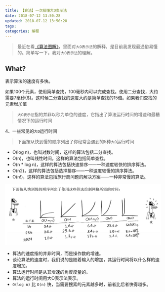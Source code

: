 ```yaml
---
title: 【算法】一次搞懂大O表示法
date: 2018-07-12 13:50:28
updated: 2018-07-12 13:50:28
tags:
categories: 编程
---
```


> 最近在看[《算法图解》](https://book.douban.com/subject/26979890/)，里面对`大O表示法`的解释，是目前我发现最通俗易懂的。简单写一下，我对`大O表示法`的理解。

## What?
表示算法的速度有多快。

如果100个元素，使用简单查找，100毫秒内可以完成查找。使用二分查找，大约需要7毫秒{$}。这时候二分查找的速度大约是简单查找的15倍。如果我们查找的元素增加值

> `大O表示法`指的并非以秒为单位的速度，它指出了算法运行时间的增速和最糟情况下的运行时间

4、一些常见的`大O`运行时间 
> 下面按从快到慢的顺序列出了你经常会遇到的5种`大O`运行时间

- O(log n)，也叫对数时间，这样的算法包括二分查找。
- O(n)，也叫线性时间，这样的算法包括简单查找。
- O(n * log n)，这样的算法包括快速排序——一种速度较快的排序算法。 
- O(n2)，这样的算法包括选择排序——一种速度较慢的排序算法。
- O(n!)，这样的算法包括旅行商问题的解决方案——一种非常慢的算法。

![截取自《图解算法》](media/15294572109196.jpg)

- 算法的速度指的并非时间，而是操作数的增速。
- 谈论算法的速度时，我们说的是随着输入的增加，其运行时间将以什么样的速度增加。
- 算法运行时间是从其增速的角度度量的。 
- 算法的运行时间用大O表示法表示。
- `O(log n)` 比 `O(n)` 快，当需要搜索的元素越多时，前者比后者快得越多。